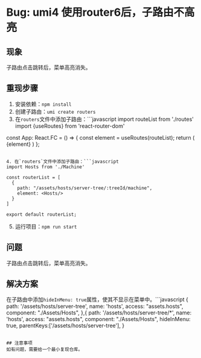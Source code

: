# Bug: umi4 使用router6后，子路由不高亮

## 现象

子路由点击跳转后，菜单高亮消失。

## 重现步骤

1. 安装依赖：`npm install`
2. 创建子路由：`umi create routers`
3. 在`routers`文件中添加子路由：```javascript
   import routeList from './routes'
   import {useRoutes} from 'react-router-dom'

const App: React.FC = () => {
const element = useRoutes(routeList);
return (
<PageContainer ghost title={false}>
<ProCard ghost gutter={24}>
<ServiceTree/>
<ProCard ghost>
{element}
</ProCard>
</ProCard>
</PageContainer>
)
};

````

4. 在`routers`文件中添加子路由：```javascript
import Hosts from './Machine'

const routerList = [
  {
    path: "/assets/hosts/server-tree/:treeId/machine",
    element: <Hosts/>
  }
]

export default routerList;
````

5. 运行项目：`npm run start`

## 问题

子路由点击跳转后，菜单高亮消失。

## 解决方案

在子路由中添加`hideInMenu: true`属性，使其不显示在菜单中。```javascript
{
path: '/assets/hosts/server-tree',
name: 'hosts',
access: "assets.hosts",
component: "./Assets/Hosts",
},{
path: '/assets/hosts/server-tree/\*',
name: 'hosts',
access: "assets.hosts",
component: "./Assets/Hosts",
hideInMenu: true,
parentKeys:['/assets/hosts/server-tree'],
}

```

## 注意事项
如有问题，需要给一个最小复现仓库。
```
